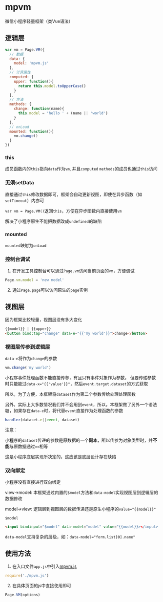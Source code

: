 # mpvm
微信小程序轻量框架（类Vue语法）


## 逻辑层

```javascript
var vm = Page.VM({
  // 数据
  data: {
    model: 'mpvm.js'
  },
  // 计算属性
  computed: {
    upper: function(){
      return this.model.toUpperCase()
    }
  },
  // 方法
  methods: {
    change: function(name){
      this.model = 'hello ' + (name || 'world')
    }
  },
  // onLoad
  mounted: function(){
    vm.change()
  }
})
```

### this

成员函数内的`this`指向`data`作为`vm`, 并且`computed` `methods`的成员也通过`this`访问

### 无须setData

直接通过`this`修改数据即可，框架会自动更新视图，即使在异步函数（如`setTimeout`）内亦可

`var vm = Page.VM()`返回`this`，方便在异步函数内直接使用`vm`

解决了小程序原生不能把数据改成`undefined`的缺陷

### mounted

`mounted`映射为`onLoad`

### 控制台调试

1. 在开发工具控制台可以通过`Page.vm`访问当前页面的`vm`，方便调试

```javascript
Page.vm.model = 'new model'
```

2. 通过`Page.page`可以访问原生的`page`实例


## 视图层
因为框架比较轻量，视图层没有多大变化

```html
{{model}} | {{upper}}
<button bind:tap="change" data-e="{{'my world'}}">change</button>
```

### 视图层传参到逻辑层

`data-e`将作为`change`的参数
```javascript
vm.change('my world')
```

小程序事件处理函数不能直接传参，有且只有事件对象作为参数，
但要传递参数时只能能过`data-x="{{'value'}}"`，然后`event.target.dataset`的方式获取

所以，为了方便，本框架将`dataset`作为第二个参数传给处理处理函数

另外，实际上大多数情况我们并不会用到`event`，所以，本框架做了另外一个语法糖，如果存在`data-e`时，将代替`event`直接作为处理函数的参数
```javascript
handler(dataset.e||event, dataset)
```

注意：

小程序的`dataset`传递的参数是原数据的一个**副本**，所以传参为对象类型时，并**不能**与原数据通过`==`相等

这是小程序底层实现所决定的，这应该是底层设计存在缺陷

### 双向绑定

小程序没有直接进行双向绑定

view->model: 本框架通过内置的`$model`方法和`data-model`实现视图层到逻辑层的数据修改

model->view: 逻辑层到视图层的数据传递还是原生小程序的`value="{{model}}"`

`$model`
```html
<input bindinput="$model" data-model="model" value="{{model}}></input>
```

`data-model`支持复杂的层级，如：`data-model="form.list[0].name"`


## 使用方法

1. 在入口文件`app.js`中引入[mpvm.js](https://github.com/wusfen/mpvm/blob/master/mpvm.js)
```javascript
require('./mpvm.js')
```
2. 在具体页面的js中直接使用即可
```javascript
Page.VM(options)
```




